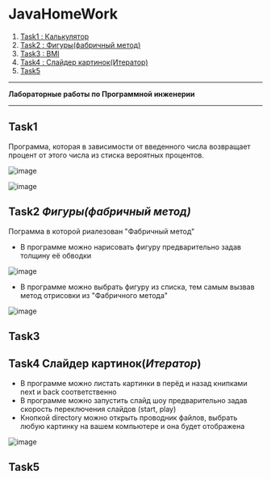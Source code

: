 # JavaHomeWork

1. [Task1 : Калькулятор](#Task1)
2. [Task2 : Фигуры(фабричный метод)](#Task2)
3. [Task3 : BMI](#Task3)
4. [Task4 : Слайдер картинок(Итератор)](#Task4)
5. [Task5](#Task5)

<hr>
<b>Лабораторные работы по Программной инженерии</b>
<hr>

<a name="Task1"></a>
## Task1

Программа, которая в зависимости от введенного числа возвращает процент от этого числа из стиска вероятных процентов.

![image](https://user-images.githubusercontent.com/96237923/202466975-f6378a85-2d4e-4aec-b2e1-d674b046260a.png)

![image](https://user-images.githubusercontent.com/96237923/202467081-1193f3be-d364-438f-ad23-d9f4c8d42893.png)


<a name="Task2"></a>
## Task2 <i>Фигуры(фабричный метод)</i>

Пограмма в которой риалезован "Фабричный метод" 
 * В программе можно нарисовать фигуру предварительно задав толщину её обводки 
 
 ![image](https://user-images.githubusercontent.com/96237923/202469022-69c079ff-f0c2-48cd-8ec9-2b54e0a52210.png)
 
 
 * В программе можно выбрать фигуру из списка, тем самым вызвав метод отрисовки из "Фабричного метода"  
 
 ![image](https://user-images.githubusercontent.com/96237923/202485988-ef6abf7e-0ee7-472d-97bf-e8058e43bf9e.png)
 


<a name="Task3"></a>
## Task3

<a name="Task4"></a>
## Task4 Слайдер картинок(<i>Итератор</i>)

* В программе можно листать картинки в перёд и назад книпками next и back соответственно
* В программе можно запустить слайд шоу предварительно задав скорость переключения слайдов (start, play)
* Кнопкой directory можно открыть проводник файлов, выбрать любую картинку на вашем компьютере и она будет отображена

![image](https://user-images.githubusercontent.com/96237923/202486688-19d5e5ab-c4eb-4bee-b6ed-bfa6932b6b4a.png)



<a name="Task5"></a>
## Task5

